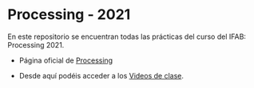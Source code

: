 # Processing - 2021

En este repositorio se encuentran todas las prácticas del curso del IFAB: Processing 2021.

* Página oficial de [Processing](https://processing.org)

* Desde aquí podéis acceder a los [Videos de clase](https://vimeopro.com/user37418220/processing-git).  

